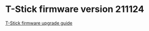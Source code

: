 # T-Stick firmware version 211124

[T-Stick firmware upgrade guide](../Docs/Firmware_update_instructions.md)